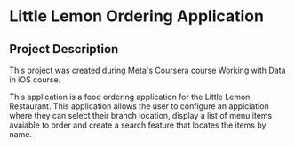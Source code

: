 # Little Lemon Ordering Application

## Project Description
This project was created during Meta's Coursera course Working with Data in iOS course.

This application is a food ordering application for the Little Lemon Restaurant. This application allows the user to configure an applciation where they can select their branch location, display a list of menu items avaiable to order and create a search feature that locates the items by name.
